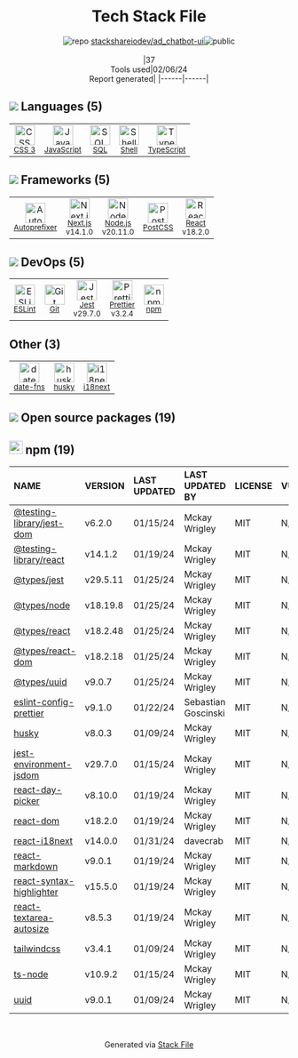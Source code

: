 <!--
&lt;--- Readme.md Snippet without images Start ---&gt;
## Tech Stack
stackshareiodev/ad_chatbot-ui is built on the following main stack:

- [Jest](http://facebook.github.io/jest/) – Javascript Testing Framework
- [Node.js](http://nodejs.org/) – Frameworks (Full Stack)
- [React](https://reactjs.org/) – Javascript UI Libraries
- [JavaScript](https://developer.mozilla.org/en-US/docs/Web/JavaScript) – Languages
- [TypeScript](http://www.typescriptlang.org) – Languages
- [Autoprefixer](https://github.com/postcss/autoprefixer) – CSS Pre-processors / Extensions
- [SQL](https://en.wikipedia.org/wiki/SQL) – Languages
- [ESLint](http://eslint.org/) – Code Review
- [PostCSS](https://github.com/postcss/postcss) – CSS Pre-processors / Extensions
- [Shell](https://en.wikipedia.org/wiki/Shell_script) – Languages
- [i18next](https://www.i18next.com/) – Translation Service
- [Next.js](https://nextjs.org/) – Frameworks (Full Stack)
- [Prettier](https://prettier.io/) – Code Review
- [date-fns](https://date-fns.org/) – Javascript Utilities & Libraries

Full tech stack [here](/techstack.md)

&lt;--- Readme.md Snippet without images End ---&gt;

&lt;--- Readme.md Snippet with images Start ---&gt;
## Tech Stack
stackshareiodev/ad_chatbot-ui is built on the following main stack:

- <img width='25' height='25' src='https://img.stackshare.io/service/830/jest.png' alt='Jest'/> [Jest](http://facebook.github.io/jest/) – Javascript Testing Framework
- <img width='25' height='25' src='https://img.stackshare.io/service/1011/n1JRsFeB_400x400.png' alt='Node.js'/> [Node.js](http://nodejs.org/) – Frameworks (Full Stack)
- <img width='25' height='25' src='https://img.stackshare.io/service/1020/OYIaJ1KK.png' alt='React'/> [React](https://reactjs.org/) – Javascript UI Libraries
- <img width='25' height='25' src='https://img.stackshare.io/service/1209/javascript.jpeg' alt='JavaScript'/> [JavaScript](https://developer.mozilla.org/en-US/docs/Web/JavaScript) – Languages
- <img width='25' height='25' src='https://img.stackshare.io/service/1612/bynNY5dJ.jpg' alt='TypeScript'/> [TypeScript](http://www.typescriptlang.org) – Languages
- <img width='25' height='25' src='https://img.stackshare.io/service/2202/72d087642cfce6fef6f2dabec5bf49e8_400x400.png' alt='Autoprefixer'/> [Autoprefixer](https://github.com/postcss/autoprefixer) – CSS Pre-processors / Extensions
- <img width='25' height='25' src='https://img.stackshare.io/service/2271/default_068d33483bba6b81ee13fbd4dc7aab9780896a54.png' alt='SQL'/> [SQL](https://en.wikipedia.org/wiki/SQL) – Languages
- <img width='25' height='25' src='https://img.stackshare.io/service/3337/Q4L7Jncy.jpg' alt='ESLint'/> [ESLint](http://eslint.org/) – Code Review
- <img width='25' height='25' src='https://img.stackshare.io/service/3339/rlFcjEdI.png' alt='PostCSS'/> [PostCSS](https://github.com/postcss/postcss) – CSS Pre-processors / Extensions
- <img width='25' height='25' src='https://img.stackshare.io/service/4631/default_c2062d40130562bdc836c13dbca02d318205a962.png' alt='Shell'/> [Shell](https://en.wikipedia.org/wiki/Shell_script) – Languages
- <img width='25' height='25' src='https://img.stackshare.io/service/4747/default_82286a88bf01c80539ebd1d6dbea1b25df8af16d.png' alt='i18next'/> [i18next](https://www.i18next.com/) – Translation Service
- <img width='25' height='25' src='https://img.stackshare.io/service/5936/nextjs.png' alt='Next.js'/> [Next.js](https://nextjs.org/) – Frameworks (Full Stack)
- <img width='25' height='25' src='https://img.stackshare.io/service/7035/default_66f265943abed56bcdbfca1c866a4261b1fbb063.jpg' alt='Prettier'/> [Prettier](https://prettier.io/) – Code Review
- <img width='25' height='25' src='https://img.stackshare.io/service/10865/default_5551fb8853689f607a2bc0d5a09355d5a3d52bf0.png' alt='date-fns'/> [date-fns](https://date-fns.org/) – Javascript Utilities & Libraries

Full tech stack [here](/techstack.md)

&lt;--- Readme.md Snippet with images End ---&gt;
-->
<div align="center">

# Tech Stack File
![](https://img.stackshare.io/repo.svg "repo") [stackshareiodev/ad_chatbot-ui](https://github.com/stackshareiodev/ad_chatbot-ui)![](https://img.stackshare.io/public_badge.svg "public")
<br/><br/>
|37<br/>Tools used|02/06/24 <br/>Report generated|
|------|------|
</div>

## <img src='https://img.stackshare.io/languages.svg'/> Languages (5)
<table><tr>
  <td align='center'>
  <img width='36' height='36' src='https://img.stackshare.io/service/6727/css.png' alt='CSS 3'>
  <br>
  <sub><a href="https://developer.mozilla.org/en-US/docs/Web/CSS/CSS3">CSS 3</a></sub>
  <br>
  <sub></sub>
</td>

<td align='center'>
  <img width='36' height='36' src='https://img.stackshare.io/service/1209/javascript.jpeg' alt='JavaScript'>
  <br>
  <sub><a href="https://developer.mozilla.org/en-US/docs/Web/JavaScript">JavaScript</a></sub>
  <br>
  <sub></sub>
</td>

<td align='center'>
  <img width='36' height='36' src='https://img.stackshare.io/service/2271/default_068d33483bba6b81ee13fbd4dc7aab9780896a54.png' alt='SQL'>
  <br>
  <sub><a href="https://en.wikipedia.org/wiki/SQL">SQL</a></sub>
  <br>
  <sub></sub>
</td>

<td align='center'>
  <img width='36' height='36' src='https://img.stackshare.io/service/4631/default_c2062d40130562bdc836c13dbca02d318205a962.png' alt='Shell'>
  <br>
  <sub><a href="https://en.wikipedia.org/wiki/Shell_script">Shell</a></sub>
  <br>
  <sub></sub>
</td>

<td align='center'>
  <img width='36' height='36' src='https://img.stackshare.io/service/1612/bynNY5dJ.jpg' alt='TypeScript'>
  <br>
  <sub><a href="http://www.typescriptlang.org">TypeScript</a></sub>
  <br>
  <sub></sub>
</td>

</tr>
</table>

## <img src='https://img.stackshare.io/frameworks.svg'/> Frameworks (5)
<table><tr>
  <td align='center'>
  <img width='36' height='36' src='https://img.stackshare.io/service/2202/72d087642cfce6fef6f2dabec5bf49e8_400x400.png' alt='Autoprefixer'>
  <br>
  <sub><a href="https://github.com/postcss/autoprefixer">Autoprefixer</a></sub>
  <br>
  <sub></sub>
</td>

<td align='center'>
  <img width='36' height='36' src='https://img.stackshare.io/service/5936/nextjs.png' alt='Next.js'>
  <br>
  <sub><a href="https://nextjs.org/">Next.js</a></sub>
  <br>
  <sub>v14.1.0</sub>
</td>

<td align='center'>
  <img width='36' height='36' src='https://img.stackshare.io/service/1011/n1JRsFeB_400x400.png' alt='Node.js'>
  <br>
  <sub><a href="http://nodejs.org/">Node.js</a></sub>
  <br>
  <sub>v20.11.0</sub>
</td>

<td align='center'>
  <img width='36' height='36' src='https://img.stackshare.io/service/3339/rlFcjEdI.png' alt='PostCSS'>
  <br>
  <sub><a href="https://github.com/postcss/postcss">PostCSS</a></sub>
  <br>
  <sub></sub>
</td>

<td align='center'>
  <img width='36' height='36' src='https://img.stackshare.io/service/1020/OYIaJ1KK.png' alt='React'>
  <br>
  <sub><a href="https://reactjs.org/">React</a></sub>
  <br>
  <sub>v18.2.0</sub>
</td>

</tr>
</table>

## <img src='https://img.stackshare.io/devops.svg'/> DevOps (5)
<table><tr>
  <td align='center'>
  <img width='36' height='36' src='https://img.stackshare.io/service/3337/Q4L7Jncy.jpg' alt='ESLint'>
  <br>
  <sub><a href="http://eslint.org/">ESLint</a></sub>
  <br>
  <sub></sub>
</td>

<td align='center'>
  <img width='36' height='36' src='https://img.stackshare.io/service/1046/git.png' alt='Git'>
  <br>
  <sub><a href="http://git-scm.com/">Git</a></sub>
  <br>
  <sub></sub>
</td>

<td align='center'>
  <img width='36' height='36' src='https://img.stackshare.io/service/830/jest.png' alt='Jest'>
  <br>
  <sub><a href="http://facebook.github.io/jest/">Jest</a></sub>
  <br>
  <sub>v29.7.0</sub>
</td>

<td align='center'>
  <img width='36' height='36' src='https://img.stackshare.io/service/7035/default_66f265943abed56bcdbfca1c866a4261b1fbb063.jpg' alt='Prettier'>
  <br>
  <sub><a href="https://prettier.io/">Prettier</a></sub>
  <br>
  <sub>v3.2.4</sub>
</td>

<td align='center'>
  <img width='36' height='36' src='https://img.stackshare.io/service/1120/lejvzrnlpb308aftn31u.png' alt='npm'>
  <br>
  <sub><a href="https://www.npmjs.com/">npm</a></sub>
  <br>
  <sub></sub>
</td>

</tr>
</table>

## Other (3)
<table><tr>
  <td align='center'>
  <img width='36' height='36' src='https://img.stackshare.io/service/10865/default_5551fb8853689f607a2bc0d5a09355d5a3d52bf0.png' alt='date-fns'>
  <br>
  <sub><a href="https://date-fns.org/">date-fns</a></sub>
  <br>
  <sub></sub>
</td>

<td align='center'>
  <img width='36' height='36' src='https://img.stackshare.io/service/9527/5502029.jpeg' alt='husky'>
  <br>
  <sub><a href="https://github.com/typicode/husky">husky</a></sub>
  <br>
  <sub></sub>
</td>

<td align='center'>
  <img width='36' height='36' src='https://img.stackshare.io/service/4747/default_82286a88bf01c80539ebd1d6dbea1b25df8af16d.png' alt='i18next'>
  <br>
  <sub><a href="https://www.i18next.com/">i18next</a></sub>
  <br>
  <sub></sub>
</td>

</tr>
</table>


## <img src='https://img.stackshare.io/group.svg' /> Open source packages (19)</h2>

## <img width='24' height='24' src='https://img.stackshare.io/service/1120/lejvzrnlpb308aftn31u.png'/> npm (19)

|NAME|VERSION|LAST UPDATED|LAST UPDATED BY|LICENSE|VULNERABILITIES|
|:------|:------|:------|:------|:------|:------|
|[@testing-library/jest-dom](https://www.npmjs.com/@testing-library/jest-dom)|v6.2.0|01/15/24|Mckay Wrigley |MIT|N/A|
|[@testing-library/react](https://www.npmjs.com/@testing-library/react)|v14.1.2|01/19/24|Mckay Wrigley |MIT|N/A|
|[@types/jest](https://www.npmjs.com/@types/jest)|v29.5.11|01/25/24|Mckay Wrigley |MIT|N/A|
|[@types/node](https://www.npmjs.com/@types/node)|v18.19.8|01/25/24|Mckay Wrigley |MIT|N/A|
|[@types/react](https://www.npmjs.com/@types/react)|v18.2.48|01/25/24|Mckay Wrigley |MIT|N/A|
|[@types/react-dom](https://www.npmjs.com/@types/react-dom)|v18.2.18|01/25/24|Mckay Wrigley |MIT|N/A|
|[@types/uuid](https://www.npmjs.com/@types/uuid)|v9.0.7|01/25/24|Mckay Wrigley |MIT|N/A|
|[eslint-config-prettier](https://www.npmjs.com/eslint-config-prettier)|v9.1.0|01/22/24|Sebastian Goscinski |MIT|N/A|
|[husky](https://www.npmjs.com/husky)|v8.0.3|01/09/24|Mckay Wrigley |MIT|N/A|
|[jest-environment-jsdom](https://www.npmjs.com/jest-environment-jsdom)|v29.7.0|01/15/24|Mckay Wrigley |MIT|N/A|
|[react-day-picker](https://www.npmjs.com/react-day-picker)|v8.10.0|01/19/24|Mckay Wrigley |MIT|N/A|
|[react-dom](https://www.npmjs.com/react-dom)|v18.2.0|01/19/24|Mckay Wrigley |MIT|N/A|
|[react-i18next](https://www.npmjs.com/react-i18next)|v14.0.0|01/31/24|davecrab |MIT|N/A|
|[react-markdown](https://www.npmjs.com/react-markdown)|v9.0.1|01/19/24|Mckay Wrigley |MIT|N/A|
|[react-syntax-highlighter](https://www.npmjs.com/react-syntax-highlighter)|v15.5.0|01/19/24|Mckay Wrigley |MIT|N/A|
|[react-textarea-autosize](https://www.npmjs.com/react-textarea-autosize)|v8.5.3|01/19/24|Mckay Wrigley |MIT|N/A|
|[tailwindcss](https://www.npmjs.com/tailwindcss)|v3.4.1|01/09/24|Mckay Wrigley |MIT|N/A|
|[ts-node](https://www.npmjs.com/ts-node)|v10.9.2|01/15/24|Mckay Wrigley |MIT|N/A|
|[uuid](https://www.npmjs.com/uuid)|v9.0.1|01/09/24|Mckay Wrigley |MIT|N/A|

<br/>
<div align='center'>

Generated via [Stack File](https://github.com/marketplace/stack-file)
